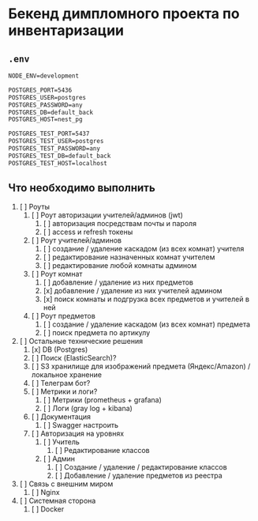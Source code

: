 # Бекенд димпломного проекта по инвентаризации

## `.env`

```md
NODE_ENV=development

POSTGRES_PORT=5436
POSTGRES_USER=postgres
POSTGRES_PASSWORD=any
POSTGRES_DB=default_back
POSTGRES_HOST=nest_pg

POSTGRES_TEST_PORT=5437
POSTGRES_TEST_USER=postgres
POSTGRES_TEST_PASSWORD=any
POSTGRES_TEST_DB=default_back
POSTGRES_TEST_HOST=localhost
```

## Что необходимо выполнить

1. [ ] Роуты
   1. [ ] Роут авторизации учителей/админов (jwt)
      1. [ ] авторизация посредствам почты и пароля
      2. [ ] access и refresh токены
   2. [ ] Роут учителей/админов
      1. [ ] создание / удаление каскадом (из всех комнат) учителя
      2. [ ] редактирование назначенных комнат учителем
      3. [ ] редактирование любой комнаты админом
   3. [ ] Роут комнат
      1. [ ] добавление / удаление из них предметов
      2. [x] добавление / удаление из них учителей админом
      3. [x] поиск комнаты и подгрузка всех предметов и учителей в ней
   4. [ ] Роут предметов
      1. [ ] создание / удаление каскадом (из всех комнат) предмета
      2. [ ] поиск предмета по артикулу
2. [ ] Остальные технические решения
   1. [x] DB (Postgres)
   2. [ ] Поиск (ElasticSearch)?
   3. [ ] S3 хранилище для изображений предмета (Яндекс/Amazon) / локальное хранение
   4. [ ] Телеграм бот?
   5. [ ] Метрики и логи?
      1. [ ] Метрики (prometheus + grafana)
      2. [ ] Логи (gray log + kibana)
   6. [ ] Документация
      1. [ ] Swagger настроить
   7. [ ] Авторизация на уровнях
      1. [ ] Учитель
         1. [ ] Редактирование классов
      2. [ ] Админ
         1. [ ] Создание / удаление / редактирование классов
         2. [ ] Добавление / удаление предметов из реестра
3. [ ] Связь с внешним миром
   1. [ ] Nginx
4. [ ] Системная сторона
   1. [ ] Docker
